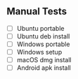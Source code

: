## Manual Tests

<!-- Test each entry using the binaries artifacts provided by the CI test run  -->

- [ ] Ubuntu portable
- [ ] Ubuntu deb install
- [ ] Windows portable
- [ ] Windows setup
- [ ] macOS dmg install
- [ ] Android apk install